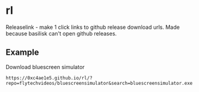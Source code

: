 # rl
Releaselink - make 1 click links to github release download urls. Made because basilisk can't open github releases.

## Example

Download bluescreen simulator
```
https://0xc4ae1e5.github.io/rl/?repo=flytechvideos/bluescreensimulator&search=bluescreensimulator.exe
```
